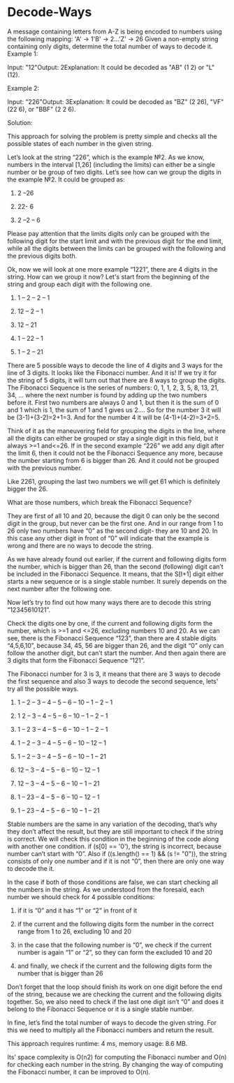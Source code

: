 # Decode-Ways
A message containing letters from A-Z is being encoded to numbers using the following mapping:   'A' -> 1'B' -> 2...'Z' -> 26   Given a non-empty string containing only digits, determine the total number of ways to decode it. 
Example 1: 

Input: "12"Output: 2Explanation: It could be decoded as "AB" (1 2) or "L" (12). 

Example 2: 

Input: "226"Output: 3Explanation: It could be decoded as "BZ" (2 26), "VF" (22 6), or "BBF" (2 2 6). 

Solution: 

This approach for solving the problem is pretty simple and checks all the possible states of each number in the given string.  

Let’s look at the string “226”, which is the example №2. As we know, numbers in the interval [1,26] (including the limits) can either be a single number or be group of two digits. Let’s see how can we group the digits in the example №2. It could be grouped as: 

1) 2 –26 

2) 22- 6 

3) 2 –2 – 6 

Please pay attention that the limits digits only can be grouped with the following digit for the start limit and with the previous digit for the end limit, while all the digits between the limits can be grouped with the following and the previous digits both.  

Ok, now we will look at one more example “1221”, there are 4 digits in the string. How can we group it now? Let's start from the beginning of the string and group each digit with the following one. 

1) 1 – 2 – 2 – 1 

2) 12 – 2 – 1 

3) 12 – 21 

4) 1 – 22 – 1 

5) 1 – 2 – 21 

There are 5 possible ways to decode the line of 4 digits and 3 ways for the line of 3 digits. It looks like the Fibonacci number. And it is! If we try it for the string of 5 digits, it will turn out that there are 8 ways to group the digits. The Fibonacci Sequence is the series of numbers: 0, 1, 1, 2, 3, 5, 8, 13, 21, 34, ... where the next number is found by adding up the two numbers before it. First two numbers are always 0 and 1, but then it is the sum of 0 and 1 which is 1, the sum of 1 and 1 gives us 2.... So for the number 3 it will be (3-1)+(3-2)=2+1=3. And for the number 4 it will be (4-1)+(4-2)=3+2=5.  

Think of it as the maneuvering field for grouping the digits in the line, where all the digits can either be grouped or stay a single digit in this field, but it always >=1 and<=26. If in the second example “226” we add any digit after the limit 6, then it could not be the Fibonacci Sequence any more, because the number starting from 6 is bigger than 26. And it could not be grouped with the previous number. 

Like 2261, grouping the last two numbers  we will get 61 which is definitely bigger the 26.  

What are those numbers, which break the Fibonacci Sequence?  

They are first of all 10 and 20, because the digit 0 can only be the second digit in the group, but never can be the first one. And in our range from 1 to 26 only two numbers have “0” as the second digit- they are 10 and 20. In this case any other digit in front of “0” will indicate that the example is wrong and there are no ways to decode the string.  

As we have already found out earlier, if the current and following digits form the number, which is bigger than 26, than the second (following) digit can’t be included in the Fibonacci Sequence. It means, that the S[I+1] digit either starts a new sequence or is a single stable number. It surely depends on the next number after the following one.  

Now let’s try to find out how many ways there are to decode this string “12345610121”. 

Check the digits one by one, if the current and following digits form the number, which is >=1 and <=26, excluding numbers 10 and 20.  As we can see, there is the Fibonacci Sequence “123”, than there are 4 stable digits “4,5,6,10”, because 34, 45, 56 are bigger than 26, and the digit “0” only can follow the another digit, but can’t start the number. And then again there are 3 digits that form the Fibonacci Sequence “121”.   

The Fibonacci number for 3 is 3, it means that there are 3 ways to decode the first sequence and also 3 ways to decode the second sequence, lets’ try all the possible ways. 

1) 1 – 2 – 3 – 4 – 5 – 6 – 10 – 1 – 2 – 1 

2) 1 2 – 3 – 4 – 5 – 6 – 10 – 1 – 2 – 1 

3) 1 – 2 3 – 4 – 5 – 6 – 10 – 1 – 2 – 1 

4) 1 – 2 – 3 – 4 – 5 – 6 – 10 – 12 – 1 

5) 1 – 2 – 3 – 4 – 5 – 6 – 10 – 1 – 21 

6) 12 – 3 – 4 – 5 – 6 – 10 – 12 – 1 

7) 12 – 3 – 4 – 5 – 6 – 10 – 1 – 21 

8) 1 – 23 – 4 – 5 – 6 – 10 – 12 – 1 

9) 1 – 23 – 4 – 5 – 6 – 10 – 1 – 21 

Stable numbers are the same in any variation of the decoding, that’s why they don’t affect the result, but they are still important to check if the string is correct. We will check this condition in the beginning of the code along with another one condition. if (s[0] == '0'), the string is incorrect, because number can’t start with “0”. Also if ((s.length() == 1) && (s != "0")), the string consists of only one number and if it is not “0”, then there are only one way to decode the it. 

In the case if both of those conditions are false, we can start checking all the numbers in the string. As we understood from the foresaid, each number we should check for 4 possible conditions: 

1) if it is “0” and it has “1” or “2” in front of it 

2) if the current and the following digits form the number in the correct range from 1 to 26, excluding 10 and 20 

3) in the case that the following number is “0”, we check if the current number is again “1” or “2”, so they can form the excluded 10 and 20 

4) and finally, we check if the current and the following digits form the number that is bigger than 26 

Don’t forget that the loop should finish its work on one digit before the end of the string, because we are checking the current and the following digits together. So, we also need to check if the last one digit isn’t “0” and does it belong to the Fibonacci Sequence or it is a single stable number. 

In fine, let’s find the total number of ways to decode the given string.  For this we need to multiply all the Fibonacci numbers and return the result.  

This approach requires runtime: 4 ms, memory usage: 8.6 MB. 

Its’ space complexity is O(n2) for computing the Fibonacci number and O(n) for checking each number in the string. By changing the way of computing the Fibonacci number, it can be improved to O(n). 

 

 

 
